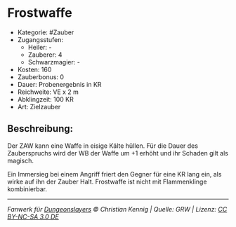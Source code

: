 # Frostwaffe

- Kategorie: #Zauber
- Zugangsstufen:
  - Heiler: -
  - Zauberer: 4
  - Schwarzmagier: -
- Kosten: 160
- Zauberbonus: 0
- Dauer: Probenergebnis in KR
- Reichweite: VE x 2 m
- Abklingzeit: 100 KR
- Art: Zielzauber

## Beschreibung:

Der ZAW kann eine Waffe in eisige Kälte hüllen. Für die Dauer des Zauberspruchs wird der WB der Waffe um +1 erhöht und ihr Schaden gilt als magisch.

Ein Immersieg bei einem Angriff friert den Gegner für eine KR lang ein, als wirke auf ihn der Zauber Halt. Frostwaffe ist nicht mit Flammenklinge kombinierbar.

---

_Fanwerk für [Dungeonslayers](https://www.dungeonslayers.net/) © Christian Kennig | Quelle: GRW | Lizenz: [CC BY-NC-SA 3.0 DE](https://creativecommons.org/licenses/by-nc-sa/3.0/de/)_
